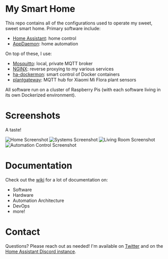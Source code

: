 # My Smart Home

This repo contains all of the configurations used to operate my sweet, sweet
smart home. Primary software include:

* [Home Assistant](https://www.home-assistant.io/): home control
* [AppDaemon](https://appdaemon.readthedocs.io/): home automation

On top of these, I use:

* [Mosquitto](https://mosquitto.org/): local, private MQTT broker
* [NGINX](https://www.nginx.com/): reverse proxying to my various services
* [ha-dockermon](https://github.com/philhawthorne/ha-dockermon): smart control of Docker containers
* [plantgateway](https://github.com/ChristianKuehnel/plantgateway): MQTT hub for Xiaomi Mi Flora plant sensors

All software run on a cluster of Raspberry Pis (with each software living in
its own Dockerized environment).

# Screenshots

A taste!

![Home Screenshot](https://github.com/bachya/smart-home/raw/master/img/home-screenshot-1.png)
![Systems Screenshot](https://github.com/bachya/smart-home/raw/master/img/home-screenshot-2.png)
![Living Room Screenshot](https://github.com/bachya/smart-home/raw/master/img/home-screenshot-3.png)
![Automation Control Screenshot](https://github.com/bachya/smart-home/raw/master/img/home-screenshot-4.png)

# Documentation

Check out the [wiki](https://github.com/bachya/smart-home/wiki) for a lot of
documentation on:

* Software
* Hardware
* Automation Architecture
* DevOps
* more!

# Contact

Questions? Please reach out as needed! I'm available on [Twitter](https://twitter.com/bachya)
and on the [Home Assistant Discord instance](https://discordapp.com/channels/330944238910963714/330990195199442944).

